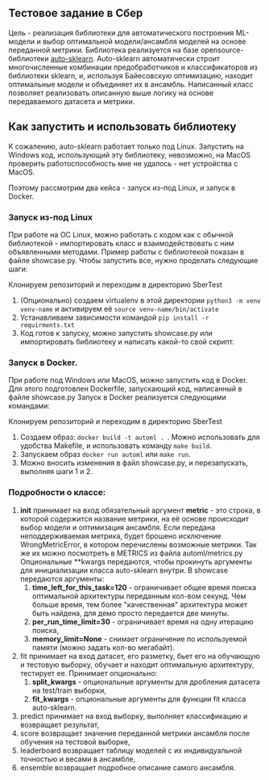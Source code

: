 ## Тестовое задание в Сбер
Цель - реализация библиотеки для автоматического построения ML-модели и выбор оптимальной модели/ансамбля моделей на основе переданной метрики.
Библиотека реализуется на базе opensource-библиотеки [auto-sklearn](https://automl.github.io/auto-sklearn/master/index.html).
Auto-sklearn автоматически строит многочисленные комбинации предобработчиков и классификаторов из библиотеки sklearn, и, используя Байесовскую оптимизацию, находит оптимальные модели и объединяет их в ансамбль.
Написанный класс позволяет реализовать описанную выше логику на основе передаваемого датасета и метрики.

## Как запустить и использовать библиотеку
К сожалению, auto-sklearn работает только под Linux. Запустить на Windows код, использующий эту библиотеку, невозможно, на MacOS проверить работоспособность мне не удалось - нет устройства с MacOS.

Поэтому рассмотрим два кейса - запуск из-под Linux, и запуск в Docker.

### Запуск из-под Linux
При работе на ОС Linux, можно работать с кодом как с обычной библиотекой - импортировать класс и взаимодействовать с ним объявленными методами.
Пример работы с библиотекой показан в файле showcase.py. Чтобы запустить все, нужно проделать следующие шаги:

Клонируем репозиторий и переходим в директорию SberTest

1. (Опционально) создаем virtualenv в этой директории ```python3 -m venv venv-name``` и активируем её ```source venv-name/bin/activate```
2. Устанавливаем зависимости командой ```pip install -r requirments.txt```
3. Код готов к запуску, можно запустить showcase.py или импортировать библиотеку и написать какой-то свой скрипт.

### Запуск в Docker.
При работе под Windows или MacOS, можно запустить код в Docker. Для этого подготовлен Dockerfile, запускающий код, написанный в файле showcase.py
Запуск в Docker реализуется следующими командами:

Клонируем репозиторий и переходим в директорию SberTest

1. Создаем образ: ```docker build -t automl . ```. Можно использовать для удобства Makefile, и использовать команду ```make build```.
2. Запускаем образ ```docker run automl``` или ```make run```.
3. Можно вносить изменения в файл showcase.py, и перезапускать, выполняя шаги 1 и 2.

### Подробности о классе:
1. __init__ принимает на вход обязательный аргумент **metric** - это строка, в которой содержится название метрики, на её основе происходит выбор модели и оптимизация ансамбля.
Если передана неподдерживаемая метрика, будет брошено исключение WrongMetricError, в котором перечислены возможные метрики. Так же их можно посмотреть в METRICS из файла automl/metrics.py
Опциональные **kwargs передаются, чтобы прокинуть аргументы для инициализации класса auto-sklearn внутри.
В showcase передаются аргументы:
   1. **time_left_for_this_task=120** - ограничивает общее время поиска оптимальной архитектуры переданным кол-вом секунд. Чем больше время, тем более "качественная" архитектура может быть найдена, для демо просто передается две минуты.
   2. **per_run_time_limit=30** - ограничивает время на одну итерацию поиска,
   3. **memory_limit=None** - снимает ограничение по используемой памяти (можно задать кол-во мегабайт).
2. fit принимает на вход датасет, его разметку, бьет его на обучающую и тестовую выборку, обучает и находит оптимальную архитектуру, тестирует ее. Принимает опционально:
   1. **split_kwargs** - опциональные аргументы для дробления датасета на test/train выборки,
   2. **fit_kwargs** - опциональные аргументы для функции fit класса auto-sklearn.
3. predict принимает на вход выборку, выполняет классификацию и возвращает результат,
4. score возвращает значение переданной метрики ансамбля после обучения на тестовой выборке,
5. leaderboard возвращает таблицу моделей с их индивидуальной точностью и весами в ансамбле,
6. ensemble возвращает подробное описание самого ансамбля.